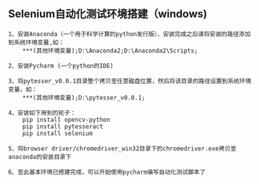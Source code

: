 ## Selenium自动化测试环境搭建（windows) ##

	1、安装Anaconda（一个用于科学计算的python发行版），安装完成之后请将安装的路径添加到系统环境变量,如：
		***(其他环境变量);D:\Anaconda2;D:\Anaconda2\Scripts;

	2、安装Pycharm (一个python的IDE)

	3、将pytesser_v0.0.1目录整个拷贝至任意磁盘位置，然后将该目录的路径设置到系统环境变量，如：
		***(其他环境变量);D:\pytesser_v0.0.1;

	4、安装如下用到的轮子：
		pip install opencv-python
		pip install pytesseract
		pip install selenium

	5、将browser driver/chromedriver_win32目录下的chromedriver.exe拷贝至anaconda的安装目录下	

	6、至此基本环境已搭建完成，可以开始使用pycharm编写自动化测试脚本了